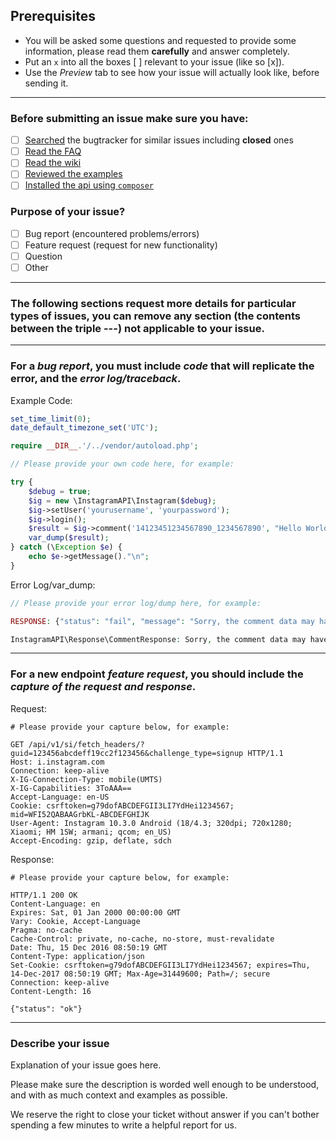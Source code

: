 ## Prerequisites
- You will be asked some questions and requested to provide some information, please read them **carefully** and answer completely.
- Put an `x` into all the boxes [ ] relevant to your issue (like so [x]).
- Use the *Preview* tab to see how your issue will actually look like, before sending it.

---

### Before submitting an issue make sure you have:
- [ ] [Searched](https://github.com/mgp25/Instagram-API/search?type=Issues) the bugtracker for similar issues including **closed** ones
- [ ] [Read the FAQ](https://github.com/mgp25/Instagram-API/wiki/FAQ)
- [ ] [Read the wiki](https://github.com/mgp25/Instagram-API/wiki)
- [ ] [Reviewed the examples](https://github.com/mgp25/Instagram-API/tree/master/examples)
- [ ] [Installed the api using ``composer``](https://github.com/mgp25/Instagram-API#installation)

### Purpose of your issue?
- [ ] Bug report (encountered problems/errors)
- [ ] Feature request (request for new functionality)
- [ ] Question
- [ ] Other

---

### The following sections request more details for particular types of issues, you can remove any section (the contents between the triple ---) not applicable to your issue.

---

### For a *bug report*, you must include *code* that will replicate the error, and the *error log/traceback*.

Example Code:

```php
set_time_limit(0);
date_default_timezone_set('UTC');

require __DIR__.'/../vendor/autoload.php';

// Please provide your own code here, for example:

try {
    $debug = true;
    $ig = new \InstagramAPI\Instagram($debug);
    $ig->setUser('yourusername', 'yourpassword');
    $ig->login();
    $result = $ig->comment('14123451234567890_1234567890', "Hello World");
    var_dump($result);
} catch (\Exception $e) {
    echo $e->getMessage()."\n";
}
```

Error Log/var_dump:

```php
// Please provide your error log/dump here, for example:

RESPONSE: {"status": "fail", "message": "Sorry, the comment data may have been corrupted."}

InstagramAPI\Response\CommentResponse: Sorry, the comment data may have been corrupted.
```

---

### For a new endpoint *feature request*, you should include the *capture of the request and response*.

Request:

```http
# Please provide your capture below, for example:

GET /api/v1/si/fetch_headers/?guid=123456abcdeff19cc2f123456&challenge_type=signup HTTP/1.1
Host: i.instagram.com
Connection: keep-alive
X-IG-Connection-Type: mobile(UMTS)
X-IG-Capabilities: 3ToAAA==
Accept-Language: en-US
Cookie: csrftoken=g79dofABCDEFGII3LI7YdHei1234567; mid=WFI52QABAAGrbKL-ABCDEFGHIJK
User-Agent: Instagram 10.3.0 Android (18/4.3; 320dpi; 720x1280; Xiaomi; HM 1SW; armani; qcom; en_US)
Accept-Encoding: gzip, deflate, sdch
```

Response:

```http
# Please provide your capture below, for example:

HTTP/1.1 200 OK
Content-Language: en
Expires: Sat, 01 Jan 2000 00:00:00 GMT
Vary: Cookie, Accept-Language
Pragma: no-cache
Cache-Control: private, no-cache, no-store, must-revalidate
Date: Thu, 15 Dec 2016 08:50:19 GMT
Content-Type: application/json
Set-Cookie: csrftoken=g79dofABCDEFGII3LI7YdHei1234567; expires=Thu, 14-Dec-2017 08:50:19 GMT; Max-Age=31449600; Path=/; secure
Connection: keep-alive
Content-Length: 16

{"status": "ok"}
```
---

### Describe your issue

Explanation of your issue goes here.

Please make sure the description is worded well enough to be understood, and with as much context and examples as possible.

We reserve the right to close your ticket without answer if you can't bother spending a few minutes to write a helpful report for us.
